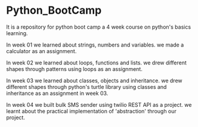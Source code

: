 # Python_BootCamp
It is a repository for python boot camp a 4 week course on python's basics learning.

In week 01 we learned about strings, numbers and variables. we made a calculator as an assignment.

In week 02 we learned about loops, functions and lists. we drew different shapes through patterns using loops as an assignment.

In week 03 we learned about classes, objects and inheritance.
we drew different shapes through python's turtle library using classes and inheritance as an assignment in week 03.

In week 04 we built bulk SMS sender using twilio REST API as a project. 
we learnt about the practical implementation of 'abstraction' through our project.
